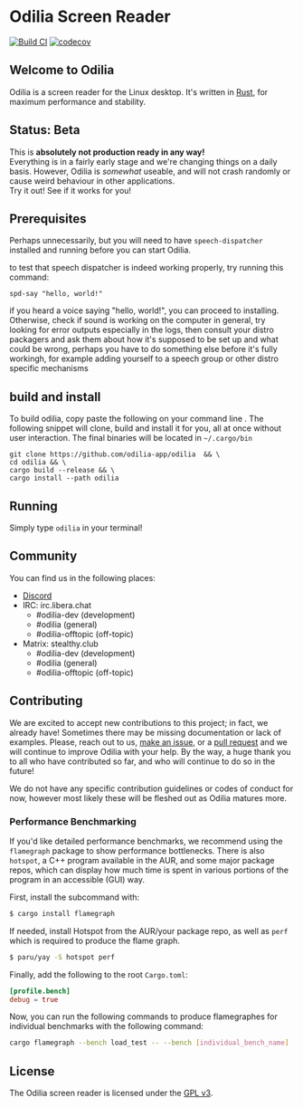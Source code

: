 # Odilia Screen Reader

[![Build CI](https://github.com/odilia-app/odilia/actions/workflows/ci.yml/badge.svg)](https://github.com/odilia-app/odilia/actions)
[![codecov](https://codecov.io/gh/odilia-app/odilia/branch/main/graph/badge.svg?token=BM4SQ9BLK4)](https://codecov.io/gh/odilia-app/odilia)

## Welcome to Odilia

Odilia is a screen reader for the Linux desktop.
It's written in [Rust](https://rust-lang.org), for maximum performance and stability.

## Status: Beta

This is **absolutely not production ready in any way!**  
Everything is in a fairly early stage and we're changing things on a daily basis.
However, Odilia is *somewhat* useable, and will not crash randomly or cause weird behaviour in other applications.  
Try it out! See if it works for you!

## Prerequisites

Perhaps unnecessarily, but you will need to have `speech-dispatcher` installed and running before you can start Odilia.

to test that speech dispatcher is indeed working properly, try running this command:

```shell
spd-say "hello, world!"
```

if you heard a voice saying "hello, world!", you can proceed to installing. Otherwise, check if sound  is working on the computer in general, try looking for error outputs especially in the logs, then consult your distro packagers and ask them about how it's supposed to be set up and what could be wrong, perhaps you have to do something else before it's fully workingh, for example adding yourself to a speech group or other distro specific mechanisms

## build and install

To build odilia, copy paste the following on your command line . The following snippet will clone, build and install it for you, all at once without user interaction. The final binaries will be located in `~/.cargo/bin`

```shell
git clone https://github.com/odilia-app/odilia  && \
cd odilia && \
cargo build --release && \
cargo install --path odilia
```

## Running

Simply type `odilia` in your terminal!

## Community

You can find us in the following places:

* [Discord](https://discord.gg/RVpRb9nS6K)
* IRC: irc.libera.chat
  * #odilia-dev (development)
  * #odilia (general)
  * #odilia-offtopic (off-topic)
* Matrix: stealthy.club
  * #odilia-dev (development)
  * #odilia (general)
  * #odilia-offtopic (off-topic)

## Contributing

We are excited to accept new contributions to this project; in fact, we already have! Sometimes there may be missing documentation or lack of examples. Please, reach out to us, [make an issue](https://github.com/odilia-app/odilia), or a [pull request](https://github.com/odilia-app/odilia/pulls) and we will continue to improve Odilia with your help. By  the way, a huge thank you to all who have contributed so far, and who will continue to do so in the future!

We do not have any specific contribution guidelines or codes of conduct for now, however most likely these will be fleshed out as Odilia matures more.

### Performance Benchmarking

If you'd like detailed performance benchmarks, we recommend using the `flamegraph` package to show performance bottlenecks.
There is also `hotspot`, a C++ program available in the AUR, and some major package repos, which can display how much time is spent in various portions of the program in an accessible (GUI) way.

First, install the subcommand with:

```bash
$ cargo install flamegraph
```

If needed, install Hotspot from the AUR/your package repo, as well as `perf` which is required to produce the flame graph.

```bash
$ paru/yay -S hotspot perf
```

Finally, add the following to the root `Cargo.toml`:

```toml
[profile.bench]
debug = true
```

Now, you can run the following commands to produce flamegraphes for individual benchmarks with the following command:

```bash
cargo flamegraph --bench load_test -- --bench [individual_bench_name]
```

## License

The Odilia screen reader is licensed under the [GPL v3](https://www.gnu.org/licenses/gpl-3.0.html).
